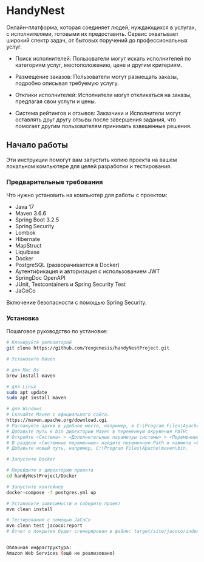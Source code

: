# HandyNest

Онлайн-платформа, которая соединяет людей, нуждающихся в услугах, с исполнителями, готовыми их предоставить. Сервис охватывает широкий спектр задач, от бытовых поручений до профессиональных услуг.

- Поиск исполнителей: Пользователи могут искать исполнителей по категориям услуг, местоположению, цене и другим критериям.


- Размещение заказов: Пользователи могут размещать заказы, подробно описывая требуемую услугу.


- Отклики исполнителей: Исполнители могут откликаться на заказы, предлагая свои услуги и цены.


- Система рейтингов и отзывов: Заказчики и Исполнители могут оставлять друг другу отзывы после завершения задания, что помогает другим пользователям принимать взвешенные решения.

## Начало работы

Эти инструкции помогут вам запустить копию проекта на вашем локальном компьютере для целей разработки и тестирования.

### Предварительные требования

Что нужно установить на компьютер для работы с проектом:

- Java 17
- Maven 3.6.6
- Spring Boot 3.2.5
- Spring Security
- Lombok
- Hibernate
- MapStruct
- Liquibase
- Docker
- PostgreSQL (разворачивается в Docker)
- Аутентификация и авторизация с использованием JWT
- SpringDoc OpenAPI
- JUnit, Testcontainers и Spring Security Test
- JaCoCo

Включение безопасности с помощью Spring Security.

### Установка

Пошаговое руководство по установке:

```sh
# Клонируйте репозиторий
git clone https://github.com/Yevgenesis/handyNestProject.git

# Установите Maven

# для Mac Os
brew install maven

# для Linux
sudo apt update
sudo apt install maven

# для Windows
# Скачайте Maven с официального сайта.
https://maven.apache.org/download.cgi
# Распакуйте архив в удобное место, например, в C:\Program Files\Apache\maven.
# Добавьте путь к bin директории Maven в переменную окружения PATH:
# Откройте «Система» > «Дополнительные параметры системы» > «Переменные среды».
# В разделе «Системные переменные» найдите переменную Path и нажмите «Изменить».
# Добавьте новый путь, например, C:\Program Files\Apache\maven\bin.

# Запустите Docker

# Перейдите в директорию проекта
cd handyNestProject/Docker

# Запустите контейнер
docker-compose -f postgres.yml up

# Установите зависимости и соберите проект
mvn clean install

# Тестирование с помощью JaCoCo
mvn clean test jacoco:report
# Отчет о покрытии будет сгенерирован в файле: target/site/jacoco/index.html


Облачная инфраструктура: 
Amazon Web Services (ещё не реализовано)
